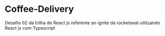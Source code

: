 # Coffee-Delivery
Desafio 02 da trilha de React js referente ao ignite da rocketseat utilizando React js com Typescript
